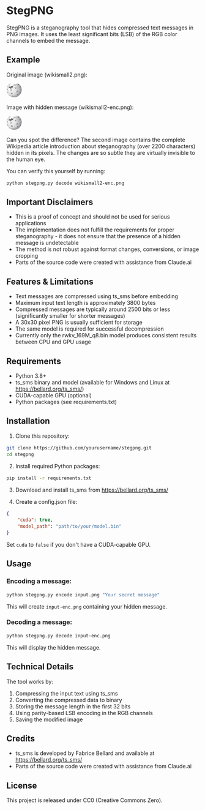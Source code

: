 # StegPNG

StegPNG is a steganography tool that hides compressed text messages in PNG images. It uses the least significant bits (LSB) of the RGB color channels to embed the message.

## Example

Original image (wikismall2.png):

![Original Wikipedia Logo](wikismall2.png)

Image with hidden message (wikismall2-enc.png):

![Wikipedia Logo with hidden message](wikismall2-enc.png)

Can you spot the difference? The second image contains the complete Wikipedia article introduction about steganography (over 2200 characters) hidden in its pixels. The changes are so subtle they are virtually invisible to the human eye.

You can verify this yourself by running:
```bash
python stegpng.py decode wikismall2-enc.png
```

## Important Disclaimers

- This is a proof of concept and should not be used for serious applications
- The implementation does not fulfill the requirements for proper steganography - it does not ensure that the presence of a hidden message is undetectable
- The method is not robust against format changes, conversions, or image cropping
- Parts of the source code were created with assistance from Claude.ai

## Features & Limitations

- Text messages are compressed using ts_sms before embedding
- Maximum input text length is approximately 3800 bytes
- Compressed messages are typically around 2500 bits or less (significantly smaller for shorter messages)
- A 30x30 pixel PNG is usually sufficient for storage
- The same model is required for successful decompression
- Currently only the rwkv_169M_q8.bin model produces consistent results between CPU and GPU usage

## Requirements

- Python 3.8+
- ts_sms binary and model (available for Windows and Linux at https://bellard.org/ts_sms/)
- CUDA-capable GPU (optional)
- Python packages (see requirements.txt)

## Installation

1. Clone this repository:
```bash
git clone https://github.com/yourusername/stegpng.git
cd stegpng
```

2. Install required Python packages:
```bash
pip install -r requirements.txt
```

3. Download and install ts_sms from https://bellard.org/ts_sms/

4. Create a config.json file:
```json
{
    "cuda": true,
    "model_path": "path/to/your/model.bin"
}
```
Set `cuda` to `false` if you don't have a CUDA-capable GPU.

## Usage

### Encoding a message:
```bash
python stegpng.py encode input.png "Your secret message"
```
This will create `input-enc.png` containing your hidden message.

### Decoding a message:
```bash
python stegpng.py decode input-enc.png
```
This will display the hidden message.

## Technical Details

The tool works by:
1. Compressing the input text using ts_sms
2. Converting the compressed data to binary
3. Storing the message length in the first 32 bits
4. Using parity-based LSB encoding in the RGB channels
5. Saving the modified image

## Credits

- ts_sms is developed by Fabrice Bellard and available at https://bellard.org/ts_sms/
- Parts of the source code were created with assistance from Claude.ai

## License

This project is released under CC0 (Creative Commons Zero).
